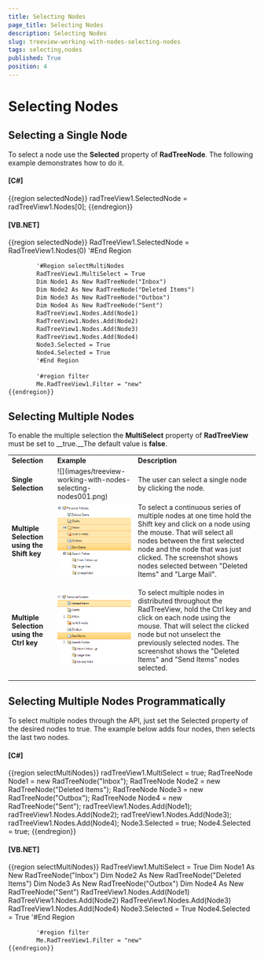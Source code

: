 ```yaml
---
title: Selecting Nodes
page_title: Selecting Nodes
description: Selecting Nodes
slug: treeview-working-with-nodes-selecting-nodes
tags: selecting,nodes
published: True
position: 4
---
```


# Selecting Nodes



## Selecting a Single Node

To select a node use the __Selected__
        property of __RadTreeNode__. 
        The following example demonstrates how to do it.

#### __[C#]__

{{region selectedNode}}
	            radTreeView1.SelectedNode = radTreeView1.Nodes[0];
	{{endregion}}



#### __[VB.NET]__

{{region selectedNode}}
	        RadTreeView1.SelectedNode = RadTreeView1.Nodes(0)
	        '#End Region
	
	        '#Region selectMultiNodes
	        RadTreeView1.MultiSelect = True
	        Dim Node1 As New RadTreeNode("Inbox")
	        Dim Node2 As New RadTreeNode("Deleted Items")
	        Dim Node3 As New RadTreeNode("Outbox")
	        Dim Node4 As New RadTreeNode("Sent")
	        RadTreeView1.Nodes.Add(Node1)
	        RadTreeView1.Nodes.Add(Node2)
	        RadTreeView1.Nodes.Add(Node3)
	        RadTreeView1.Nodes.Add(Node4)
	        Node3.Selected = True
	        Node4.Selected = True
	        '#End Region
	
	        '#region filter
	        Me.RadTreeView1.Filter = "new"
	{{endregion}}



## Selecting Multiple Nodes

To enable the multiple selection the __MultiSelect__ property of 
        __RadTreeView__ must be set to __true.__The default value is __false__.


<table><tr><td><b>Selection</b></td><td><b>Example</b></td><td><b>Description</b></td></tr><tr><td><b>Single Selection</b></td><td>![](images/treeview-working-with-nodes-selecting-nodes001.png)</td><td>

The user can select a single node by clicking the node. </td></tr><tr><td><b>Multiple Selection using the Shift key</b></td><td>![](images/treeview-working-with-nodes-selecting-nodes002.png)</td><td>To select a continuous series of multiple nodes at one time hold the Shift key and click on a node using the mouse. That will select all nodes between the first selected node and the node that was just clicked. The screenshot shows nodes selected between "Deleted Items" and "Large Mail". </td></tr><tr><td><b>Multiple Selection using the Ctrl key</b></td><td>

![treeview-working-with-nodes-selecting-nodes 003](images/treeview-working-with-nodes-selecting-nodes003.png)</td><td>

To select multiple nodes in distributed throughout the RadTreeView, hold the Ctrl key and click on each node using the mouse. That will select the clicked node but not unselect the previously selected nodes. The screenshot shows the "Deleted Items" and "Send Items" nodes selected. </td></tr></table>

## Selecting Multiple Nodes Programmatically

To select multiple nodes through the API, just set the Selected property of the desired nodes
        to true. The example below adds four nodes, then selects the last two nodes.

#### __[C#]__

{{region selectMultiNodes}}
	            radTreeView1.MultiSelect = true;
	            RadTreeNode Node1 = new RadTreeNode("Inbox");
	            RadTreeNode Node2 = new RadTreeNode("Deleted Items");
	            RadTreeNode Node3 = new RadTreeNode("Outbox");
	            RadTreeNode Node4 = new RadTreeNode("Sent");
	            radTreeView1.Nodes.Add(Node1);
	            radTreeView1.Nodes.Add(Node2);
	            radTreeView1.Nodes.Add(Node3);
	            radTreeView1.Nodes.Add(Node4);
	            Node3.Selected = true;
	            Node4.Selected = true;
	{{endregion}}



#### __[VB.NET]__

{{region selectMultiNodes}}
	        RadTreeView1.MultiSelect = True
	        Dim Node1 As New RadTreeNode("Inbox")
	        Dim Node2 As New RadTreeNode("Deleted Items")
	        Dim Node3 As New RadTreeNode("Outbox")
	        Dim Node4 As New RadTreeNode("Sent")
	        RadTreeView1.Nodes.Add(Node1)
	        RadTreeView1.Nodes.Add(Node2)
	        RadTreeView1.Nodes.Add(Node3)
	        RadTreeView1.Nodes.Add(Node4)
	        Node3.Selected = True
	        Node4.Selected = True
	        '#End Region
	
	        '#region filter
	        Me.RadTreeView1.Filter = "new"
	{{endregion}}


